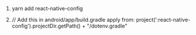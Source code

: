 1. yarn add react-native-config

2. // Add this in android/app/build.gradle
apply from: project(':react-native-config').projectDir.getPath() + "/dotenv.gradle"
